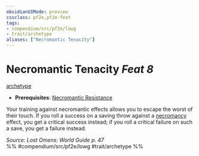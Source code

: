 ```yaml
---
obsidianUIMode: preview
cssclass: pf2e,pf2e-feat
tags:
- compendium/src/pf2e/lowg
- trait/archetype
aliases: ["Necromantic Tenacity"]
---
```

# Necromantic Tenacity  *Feat 8*  
[archetype](rules/traits/archetype.md "Archetype Feat Trait")  

- **Prerequisites**: [Necromantic Resistance](compendium/feats/necromantic-resistance-lowg.md)

Your training against necromantic effects allows you to escape the worst of their touch. If you roll a success on a saving throw against a [necromancy](rules/traits/necromancy.md "Necromancy School Trait") effect, you get a critical success instead; if you roll a critical failure on such a save, you get a failure instead.

*Source: Lost Omens: World Guide p. 47*  
%% #compendium/src/pf2e/lowg #trait/archetype %%